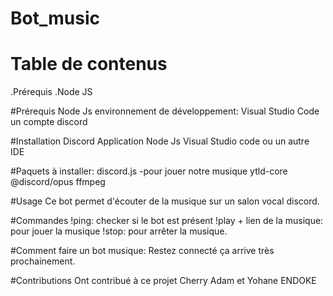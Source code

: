 Bot_music
============

# Table de contenus
.Prérequis
.Node JS


#Prérequis
Node Js
environnement de développement: Visual Studio Code 
un compte discord

#Installation
Discord Application
Node Js
Visual Studio code ou un autre IDE

#Paquets à installer:
discord.js
-pour jouer notre musique
ytld-core
@discord/opus
ffmpeg

#Usage
Ce bot permet d'écouter de la musique sur un salon vocal discord.

#Commandes
!ping: checker si le bot est présent
!play + lien de la musique: pour jouer la musique
!stop: pour arrêter la musique.

#Comment faire un bot musique:
Restez connecté ça arrive très prochainement.

#Contributions
Ont contribué à ce projet Cherry Adam et Yohane ENDOKE
